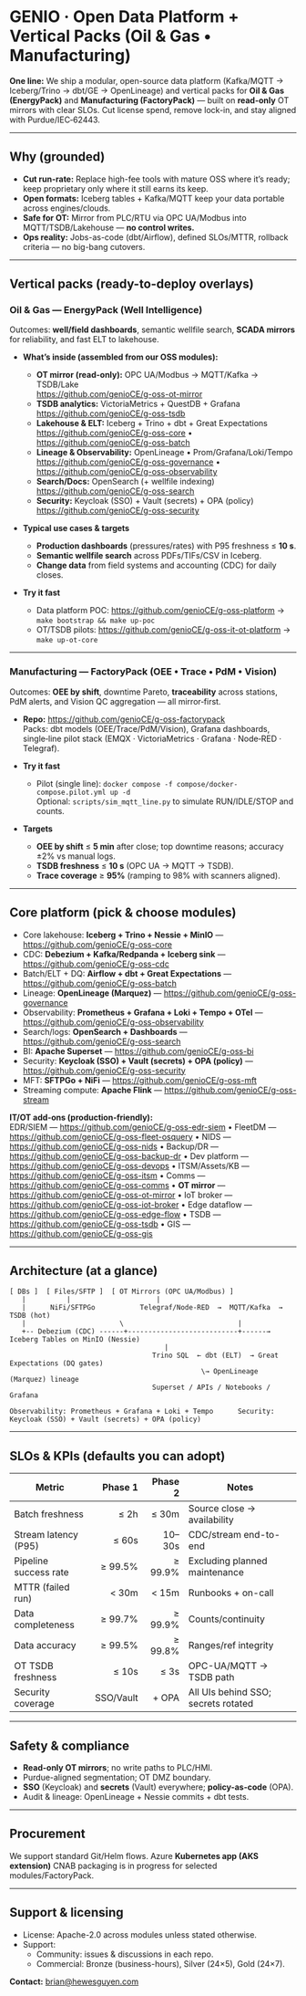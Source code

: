 
# GENIO · Open Data Platform + Vertical Packs (Oil & Gas • Manufacturing)

**One line:** We ship a modular, open-source data platform (Kafka/MQTT → Iceberg/Trino → dbt/GE → OpenLineage) and vertical packs for **Oil & Gas (EnergyPack)** and **Manufacturing (FactoryPack)** — built on **read-only** OT mirrors with clear SLOs. Cut license spend, remove lock-in, and stay aligned with Purdue/IEC‑62443.

---

## Why (grounded)

- **Cut run-rate:** Replace high-fee tools with mature OSS where it’s ready; keep proprietary only where it still earns its keep.  
- **Open formats:** Iceberg tables + Kafka/MQTT keep your data portable across engines/clouds.  
- **Safe for OT:** Mirror from PLC/RTU via OPC UA/Modbus into MQTT/TSDB/Lakehouse — **no control writes.**  
- **Ops reality:** Jobs-as-code (dbt/Airflow), defined SLOs/MTTR, rollback criteria — no big-bang cutovers.

---

## Vertical packs (ready-to-deploy overlays)

### Oil & Gas — **EnergyPack** (Well Intelligence)
Outcomes: **well/field dashboards**, semantic wellfile search, **SCADA mirrors** for reliability, and fast ELT to lakehouse.

- **What’s inside (assembled from our OSS modules):**
  - **OT mirror (read-only):** OPC UA/Modbus → MQTT/Kafka → TSDB/Lake  
    https://github.com/genioCE/g-oss-ot-mirror
  - **TSDB analytics:** VictoriaMetrics + QuestDB + Grafana  
    https://github.com/genioCE/g-oss-tsdb
  - **Lakehouse & ELT:** Iceberg + Trino + dbt + Great Expectations  
    https://github.com/genioCE/g-oss-core • https://github.com/genioCE/g-oss-batch
  - **Lineage & Observability:** OpenLineage • Prom/Grafana/Loki/Tempo  
    https://github.com/genioCE/g-oss-governance • https://github.com/genioCE/g-oss-observability
  - **Search/Docs:** OpenSearch (+ wellfile indexing)  
    https://github.com/genioCE/g-oss-search
  - **Security:** Keycloak (SSO) + Vault (secrets) + OPA (policy)  
    https://github.com/genioCE/g-oss-security

- **Typical use cases & targets**
  - **Production dashboards** (pressures/rates) with P95 freshness ≤ **10 s**.  
  - **Semantic wellfile search** across PDFs/TIFs/CSV in Iceberg.  
  - **Change data** from field systems and accounting (CDC) for daily closes.

- **Try it fast**
  - Data platform POC: https://github.com/genioCE/g-oss-platform → `make bootstrap && make up-poc`  
  - OT/TSDB pilots: https://github.com/genioCE/g-oss-it-ot-platform → `make up-ot-core`

---

### Manufacturing — **FactoryPack** (OEE • Trace • PdM • Vision)
Outcomes: **OEE by shift**, downtime Pareto, **traceability** across stations, PdM alerts, and Vision QC aggregation — all mirror‑first.

- **Repo:** https://github.com/genioCE/g-oss-factorypack  
  Packs: dbt models (OEE/Trace/PdM/Vision), Grafana dashboards, single‑line pilot stack (EMQX · VictoriaMetrics · Grafana · Node‑RED · Telegraf).

- **Try it fast**
  - Pilot (single line): `docker compose -f compose/docker-compose.pilot.yml up -d`  
    Optional: `scripts/sim_mqtt_line.py` to simulate RUN/IDLE/STOP and counts.

- **Targets**
  - **OEE by shift** ≤ **5 min** after close; top downtime reasons; accuracy ±2% vs manual logs.  
  - **TSDB freshness** ≤ **10 s** (OPC UA → MQTT → TSDB).  
  - **Trace coverage** ≥ **95%** (ramping to 98% with scanners aligned).

---

## Core platform (pick & choose modules)

- Core lakehouse: **Iceberg + Trino + Nessie + MinIO** — https://github.com/genioCE/g-oss-core  
- CDC: **Debezium + Kafka/Redpanda + Iceberg sink** — https://github.com/genioCE/g-oss-cdc  
- Batch/ELT + DQ: **Airflow + dbt + Great Expectations** — https://github.com/genioCE/g-oss-batch  
- Lineage: **OpenLineage (Marquez)** — https://github.com/genioCE/g-oss-governance  
- Observability: **Prometheus + Grafana + Loki + Tempo + OTel** — https://github.com/genioCE/g-oss-observability  
- Search/logs: **OpenSearch + Dashboards** — https://github.com/genioCE/g-oss-search  
- BI: **Apache Superset** — https://github.com/genioCE/g-oss-bi  
- Security: **Keycloak (SSO) + Vault (secrets) + OPA (policy)** — https://github.com/genioCE/g-oss-security  
- MFT: **SFTPGo + NiFi** — https://github.com/genioCE/g-oss-mft  
- Streaming compute: **Apache Flink** — https://github.com/genioCE/g-oss-stream  

**IT/OT add‑ons (production‑friendly):**  
EDR/SIEM — https://github.com/genioCE/g-oss-edr-siem • FleetDM — https://github.com/genioCE/g-oss-fleet-osquery • NIDS — https://github.com/genioCE/g-oss-nids • Backup/DR — https://github.com/genioCE/g-oss-backup-dr • Dev platform — https://github.com/genioCE/g-oss-devops • ITSM/Assets/KB — https://github.com/genioCE/g-oss-itsm • Comms — https://github.com/genioCE/g-oss-comms • **OT mirror** — https://github.com/genioCE/g-oss-ot-mirror • IoT broker — https://github.com/genioCE/g-oss-iot-broker • Edge dataflow — https://github.com/genioCE/g-oss-edge-flow • TSDB — https://github.com/genioCE/g-oss-tsdb • GIS — https://github.com/genioCE/g-oss-gis

---

## Architecture (at a glance)

```
[ DBs ]  [ Files/SFTP ]  [ OT Mirrors (OPC UA/Modbus) ]
   |          |                     |
   |      NiFi/SFTPGo           Telegraf/Node-RED  →  MQTT/Kafka  →  TSDB (hot)
   |                       \                            |
   +-- Debezium (CDC) ------+---------------------------+------→  Iceberg Tables on MinIO (Nessie)
                                      |
                                   Trino SQL  ← dbt (ELT)  → Great Expectations (DQ gates)
                                               \→ OpenLineage (Marquez) lineage
                                   Superset / APIs / Notebooks / Grafana

Observability: Prometheus + Grafana + Loki + Tempo      Security: Keycloak (SSO) + Vault (secrets) + OPA (policy)
```

---

## SLOs & KPIs (defaults you can adopt)

| Metric                     | Phase 1        | Phase 2        | Notes                                |
|---                         |---:            |---:            |---                                   |
| Batch freshness            | ≤ 2h           | ≤ 30m          | Source close → availability          |
| Stream latency (P95)       | ≤ 60s          | 10–30s         | CDC/stream end-to-end                |
| Pipeline success rate      | ≥ 99.5%        | ≥ 99.9%        | Excluding planned maintenance        |
| MTTR (failed run)          | < 30m          | < 15m          | Runbooks + on-call                   |
| Data completeness          | ≥ 99.7%        | ≥ 99.9%        | Counts/continuity                    |
| Data accuracy              | ≥ 99.5%        | ≥ 99.8%        | Ranges/ref integrity                 |
| OT TSDB freshness          | ≤ 10s          | ≤ 3s           | OPC-UA/MQTT → TSDB path              |
| Security coverage          | SSO/Vault      | + OPA          | All UIs behind SSO; secrets rotated  |

---

## Safety & compliance

- **Read-only OT mirrors**; no write paths to PLC/HMI.  
- Purdue-aligned segmentation; OT DMZ boundary.  
- **SSO** (Keycloak) and **secrets** (Vault) everywhere; **policy-as-code** (OPA).  
- Audit & lineage: OpenLineage + Nessie commits + dbt tests.

---

## Procurement

We support standard Git/Helm flows. Azure **Kubernetes app (AKS extension)** CNAB packaging is in progress for selected modules/FactoryPack.

---

## Support & licensing

- License: Apache-2.0 across modules unless stated otherwise.  
- Support:
  - Community: issues & discussions in each repo.  
  - Commercial: Bronze (business-hours), Silver (24×5), Gold (24×7).

**Contact:** brian@hewesguyen.com
